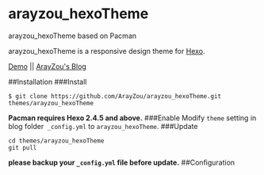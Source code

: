 # arayzou_hexoTheme

arayzou_hexoTheme based on Pacman

arayzou_hexoTheme is a responsive design theme for [Hexo](http://hexo.io).

[Demo](http://arayzou.com) || [ArayZou's Blog](http://arayzou.com)

##Installation
###Install
```
$ git clone https://github.com/ArayZou/arayzou_hexoTheme.git themes/arayzou_hexoTheme
```
**Pacman requires Hexo 2.4.5 and above.** 
###Enable
Modify `theme` setting in blog folder` _config.yml` to `arayzou_hexoTheme`.
###Update
```
cd themes/arayzou_hexoTheme
git pull
```
**please backup your `_config.yml` file before update.** 
##Configuration

```




